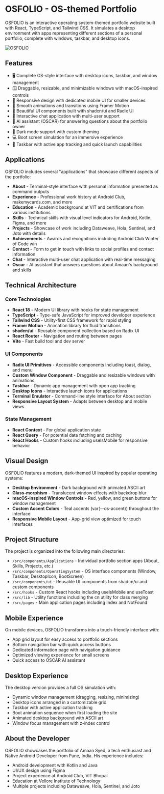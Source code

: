 # OSFOLIO - OS-themed Portfolio

OSFOLIO is an interactive operating system-themed portfolio website built with React, TypeScript, and Tailwind CSS. It simulates a desktop environment with apps representing different sections of a personal portfolio, complete with windows, taskbar, and desktop icons.

![OSFOLIO](https://via.placeholder.com/800x400?text=OSFOLIO+Screenshot)

## Features

- 🖥️ Complete OS-style interface with desktop icons, taskbar, and window management
- 🪟 Draggable, resizable, and minimizable windows with macOS-inspired controls
- 📱 Responsive design with dedicated mobile UI for smaller devices
- 🚀 Smooth animations and transitions using Framer Motion
- 🎨 Beautiful UI components built with shadcn/ui and Radix UI
- 💬 Interactive chat application with multi-user support
- 🤖 AI assistant (OSCAR) for answering questions about the portfolio owner
- 🌙 Dark mode support with custom theming
- 💻 Boot screen simulation for an immersive experience
- 🎯 Taskbar with active app tracking and quick launch capabilities

## Applications

OSFOLIO includes several "applications" that showcase different aspects of the portfolio:

- **About** - Terminal-style interface with personal information presented as command outputs
- **Experience** - Professional work history at Android Club, makemycards.com, and more
- **Education** - Academic background at VIT and certifications from various institutions
- **Skills** - Technical skills with visual level indicators for Android, Kotlin, Figma, and more
- **Projects** - Showcase of work including Dataweave, Hola, Sentinel, and Joto with details
- **Achievements** - Awards and recognitions including Android Club Winter of Code win
- **Contact** - Form to get in touch with links to social profiles and contact information
- **Chat** - Interactive multi-user chat application with real-time messaging
- **Oscar** - AI assistant that answers questions about Amaan's background and skills

## Technical Architecture

### Core Technologies
- **React 18** - Modern UI library with hooks for state management
- **TypeScript** - Type-safe JavaScript for improved developer experience
- **Tailwind CSS** - Utility-first CSS framework for rapid styling
- **Framer Motion** - Animation library for fluid transitions
- **shadcn/ui** - Reusable component collection based on Radix UI
- **React Router** - Navigation and routing between pages
- **Vite** - Fast build tool and dev server

### UI Components
- **Radix UI Primitives** - Accessible components including toast, dialog, and menu
- **Custom Window Component** - Draggable and resizable windows with animations
- **Taskbar** - Dynamic app management with open app tracking
- **Desktop Icons** - Interactive launch icons for applications
- **Terminal Emulator** - Command-line style interface for About section
- **Responsive Layout System** - Adapts between desktop and mobile views

### State Management
- **React Context** - For global application state
- **React Query** - For potential data fetching and caching
- **React Hooks** - Custom hooks including useIsMobile for responsive behavior

## Visual Design

OSFOLIO features a modern, dark-themed UI inspired by popular operating systems:

- **Desktop Environment** - Dark background with animated ASCII art
- **Glass-morphism** - Translucent window effects with backdrop blur
- **macOS-inspired Window Controls** - Red, yellow, and green buttons for window management
- **Custom Accent Colors** - Teal accents (var(--os-accent)) throughout the interface
- **Responsive Mobile Layout** - App-grid view optimized for touch interfaces

## Project Structure

The project is organized into the following main directories:

- `/src/components/Applications` - Individual portfolio section apps (About, Skills, Projects, etc.)
- `/src/components/OperatingSystem` - OS interface components (Window, Taskbar, DesktopIcon, BootScreen)
- `/src/components/ui` - Reusable UI components from shadcn/ui and custom components
- `/src/hooks` - Custom React hooks including useIsMobile and useToast
- `/src/lib` - Utility functions including the cn utility for class merging
- `/src/pages` - Main application pages including Index and NotFound

## Mobile Experience

On mobile devices, OSFOLIO transforms into a touch-friendly interface with:

- App grid layout for easy access to portfolio sections
- Bottom navigation bar with quick access buttons
- Dedicated information page with navigation guidance
- Optimized viewing experience for small screens
- Quick access to OSCAR AI assistant

## Desktop Experience

The desktop version provides a full OS simulation with:

- Dynamic window management (dragging, resizing, minimizing)
- Desktop icons arranged in a customizable grid
- Taskbar with active application tracking
- Boot animation sequence when first loading the site
- Animated desktop background with ASCII art
- Window focus management with z-index control

## About the Developer

OSFOLIO showcases the portfolio of Amaan Syed, a tech enthusiast and Native Android Developer from Pune, India. His experience includes:

- Android development with Kotlin and Java
- UI/UX design using Figma
- Project experience at Android Club, VIT Bhopal
- Education at Vellore Institute of Technology
- Multiple projects including Dataweave, Hola, Sentinel, and Joto
